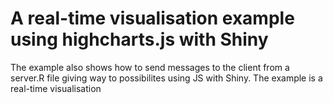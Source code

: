 # A real-time visualisation example using highcharts.js with Shiny

The example also shows how to send messages to the client from a server.R file giving way to possibilites using JS with Shiny. The example is a real-time visualisation
